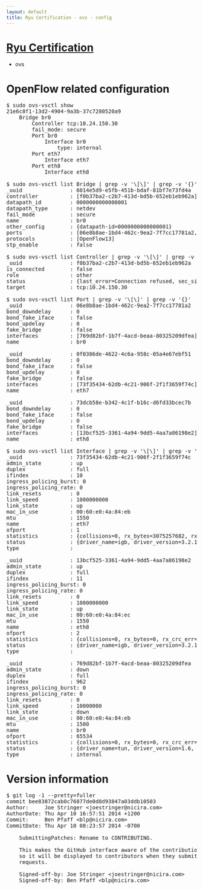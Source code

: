 ```yaml
---
layout: default
title: Ryu Certification - ovs - config
---
```

# [Ryu Certification](http://osrg.github.io/ryu/certification.html)
* ovs 

# OpenFlow related configuration
<pre>
$ sudo ovs-vsctl show
21e6c8f1-13d2-4904-9a3b-37c7280520a9
    Bridge br0
        Controller tcp:10.24.150.30
        fail_mode: secure
        Port br0
            Interface br0
                type: internal
        Port eth7
            Interface eth7
        Port eth8
            Interface eth8

$ sudo ovs-vsctl list Bridge | grep -v '\[\]' | grep -v '{}'
_uuid               : 6014e5d9-e5fb-451b-bdaf-81bf7e73fd4a
controller          : [f0b37ba2-c2b7-413d-bd5b-652eb1eb962a]
datapath_id         : 0000000000000001
datapath_type       : netdev
fail_mode           : secure
name                : br0
other_config        : {datapath-id=0000000000000001}
ports               : [06e8b8ae-1bd4-462c-9ea2-7f7cc17781a2, 0f0386de-4622-4c6a-958c-05a4e67ebf51, 73dcb58e-b342-4c1f-b16c-d6fd33bcec7b]
protocols           : [OpenFlow13]
stp_enable          : false

$ sudo ovs-vsctl list Controller | grep -v '\[\]' | grep -v '{}'
_uuid               : f0b37ba2-c2b7-413d-bd5b-652eb1eb962a
is_connected        : false
role                : other
status              : {last_error=Connection refused, sec_since_connect=937, sec_since_disconnect=0, state=BACKOFF}
target              : tcp:10.24.150.30

$ sudo ovs-vsctl list Port | grep -v '\[\]' | grep -v '{}'
_uuid               : 06e8b8ae-1bd4-462c-9ea2-7f7cc17781a2
bond_downdelay      : 0
bond_fake_iface     : false
bond_updelay        : 0
fake_bridge         : false
interfaces          : [769d82bf-1b7f-4acd-beaa-80325209dfea]
name                : br0

_uuid               : 0f0386de-4622-4c6a-958c-05a4e67ebf51
bond_downdelay      : 0
bond_fake_iface     : false
bond_updelay        : 0
fake_bridge         : false
interfaces          : [73f35434-62db-4c21-906f-2f1f3659f74c]
name                : eth7

_uuid               : 73dcb58e-b342-4c1f-b16c-d6fd33bcec7b
bond_downdelay      : 0
bond_fake_iface     : false
bond_updelay        : 0
fake_bridge         : false
interfaces          : [13bcf525-3361-4a94-9dd5-4aa7a86198e2]
name                : eth8

$ sudo ovs-vsctl list Interface | grep -v '\[\]' | grep -v '{}'
_uuid               : 73f35434-62db-4c21-906f-2f1f3659f74c
admin_state         : up
duplex              : full
ifindex             : 10
ingress_policing_burst: 0
ingress_policing_rate: 0
link_resets         : 0
link_speed          : 1000000000
link_state          : up
mac_in_use          : 00:60:e0:4a:84:eb
mtu                 : 1550
name                : eth7
ofport              : 1
statistics          : {collisions=0, rx_bytes=3075257682, rx_crc_err=0, rx_dropped=0, rx_errors=0, rx_frame_err=0, rx_over_err=0, rx_packets=72756982, tx_bytes=0, tx_dropped=0, tx_errors=0, tx_packets=0}
status              : {driver_name=igb, driver_version=3.2.10-k, firmware_version=3.10-0}
type                : 

_uuid               : 13bcf525-3361-4a94-9dd5-4aa7a86198e2
admin_state         : up
duplex              : full
ifindex             : 11
ingress_policing_burst: 0
ingress_policing_rate: 0
link_resets         : 0
link_speed          : 1000000000
link_state          : up
mac_in_use          : 00:60:e0:4a:84:ec
mtu                 : 1550
name                : eth8
ofport              : 2
statistics          : {collisions=0, rx_bytes=0, rx_crc_err=0, rx_dropped=0, rx_errors=0, rx_frame_err=0, rx_over_err=0, rx_packets=0, tx_bytes=7262049, tx_dropped=0, tx_errors=0, tx_packets=77408}
status              : {driver_name=igb, driver_version=3.2.10-k, firmware_version=3.10-0}
type                : 

_uuid               : 769d82bf-1b7f-4acd-beaa-80325209dfea
admin_state         : down
duplex              : full
ifindex             : 962
ingress_policing_burst: 0
ingress_policing_rate: 0
link_resets         : 0
link_speed          : 10000000
link_state          : down
mac_in_use          : 00:60:e0:4a:84:eb
mtu                 : 1500
name                : br0
ofport              : 65534
statistics          : {collisions=0, rx_bytes=0, rx_crc_err=0, rx_dropped=0, rx_errors=0, rx_frame_err=0, rx_over_err=0, rx_packets=0, tx_bytes=0, tx_dropped=0, tx_errors=0, tx_packets=0}
status              : {driver_name=tun, driver_version=1.6, firmware_version=N/A}
type                : internal
</pre>

# Version information
<pre>
$ git log -1 --pretty=fuller
commit bee83872cab0c76877de0d8d93847a03ddb10503
Author:     Joe Stringer &lt;joestringer@nicira.com&gt;
AuthorDate: Thu Apr 10 16:57:51 2014 +1200
Commit:     Ben Pfaff &lt;blp@nicira.com&gt;
CommitDate: Thu Apr 10 08:23:57 2014 -0700

    SubmittingPatches: Rename to CONTRIBUTING.
    
    This makes the GitHub interface aware of the contribution guidelines,
    so it will be displayed to contributors when they submit issues or pull
    requests.
    
    Signed-off-by: Joe Stringer &lt;joestringer@nicira.com&gt;
    Signed-off-by: Ben Pfaff &lt;blp@nicira.com&gt;
</pre>
